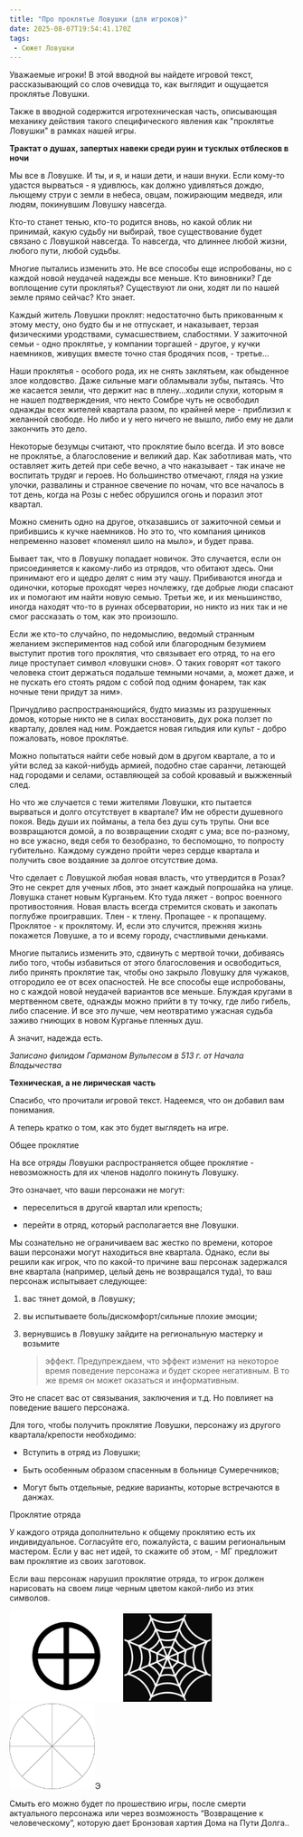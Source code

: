 ```yaml
---
title: "Про проклятье Ловушки (для игроков)"
date: 2025-08-07T19:54:41.170Z
tags:
 - Сюжет Ловушки
---
```


Уважаемые игроки! В этой вводной вы найдете игровой текст,
рассказывающий со слов очевидца то, как выглядит и ощущается проклятье
Ловушки.

Также в вводной содержится игротехническая часть, описывающая механику
действия такого специфического явления как "проклятье Ловушки" в рамках
нашей игры.

**Трактат о душах, запертых навеки среди руин и тусклых отблесков в
ночи**

Мы все в Ловушке. И ты, и я, и наши дети, и наши внуки. Если кому-то
удастся вырваться - я удивлюсь, как должно удивляться дождю, льющему
струи с земли в небеса, овцам, пожирающим медведя, или людям, покинувшим
Ловушку навсегда.

Кто-то станет тенью, кто-то родится вновь, но какой облик ни принимай,
какую судьбу ни выбирай, твое существование будет связано с Ловушкой
навсегда. То навсегда, что длиннее любой жизни, любого пути, любой
судьбы.

Многие пытались изменить это. Не все способы еще испробованы, но с
каждой новой неудачей надежды все меньше. Кто виновники? Где воплощение
сути проклятья? Существуют ли они, ходят ли по нашей земле прямо сейчас?
Кто знает.

Каждый житель Ловушки проклят: недостаточно быть прикованным к этому
месту, оно будто бы и не отпускает, и наказывает, терзая физическими
уродствами, сумасшествием, слабостями. У зажиточной семьи - одно
проклятье, у компании торгашей - другое, у кучки наемников, живущих
вместе точно стая бродячих псов, - третье…

Наши проклятья - особого рода, их не снять заклятьем, как обыденное злое
колдовство. Даже сильные маги обламывали зубы, пытаясь. Что же касается
земли, что держит нас в плену…ходили слухи, которым я не нашел
подтверждения, что некто Сомбре чуть не освободил однажды всех жителей
квартала разом, по крайней мере - приблизил к желанной свободе. Но либо
и у него ничего не вышло, либо ему не дали закончить это дело.

Некоторые безумцы считают, что проклятие было всегда. И это вовсе не
проклятье, а благословение и великий дар. Как заботливая мать, что
оставляет жить детей при себе вечно, а что наказывает - так иначе не
воспитать трудяг и героев. Но большинство отмечают, глядя на узкие
улочки, развалины и странное свечение по ночам, что все началось в тот
день, когда на Розы с небес обрушился огонь и поразил этот квартал.

Можно сменить одно на другое, отказавшись от зажиточной семьи и
прибившись к кучке наемников. Но это то, что компания циников непременно
назовет «поменял шило на мыло», и будет права.

Бывает так, что в Ловушку попадает новичок. Это случается, если он
присоединяется к какому-либо из отрядов, что обитают здесь. Они
принимают его и щедро делят с ним эту чашу. Прибиваются иногда и
одиночки, которые проходят через ночлежку, где добрые люди спасают их и
помогают им найти новую семью. Третьи же, и их меньшинство, иногда
находят что-то в руинах обсерватории, но никто из них так и не смог
рассказать о том, как это произошло.

Если же кто-то случайно, по недомыслию, ведомый странным желанием
экспериментов над собой или благородным безумием выступит против того
проклятия, что связывает его отряд, то на его лице проступает символ
«ловушки снов». О таких говорят «от такого человека стоит держаться
подальше темными ночами, а, может даже, и не пускать его стоять рядом с
собой под одним фонарем, так как ночные тени придут за ним».

Причудливо распространяющийся, будто миазмы из разрушенных домов,
которые никто не в силах восстановить, дух рока ползет по кварталу,
довлея над ним. Рождается новая гильдия или культ - добро пожаловать,
новое проклятье.

Можно попытаться найти себе новый дом в другом квартале, а то и уйти
вслед за какой-нибудь армией, подобно стае саранчи, летающей над
городами и селами, оставляющей за собой кровавый и выжженный след.

Но что же случается с теми жителями Ловушки, кто пытается вырваться и
долго отсутствует в квартале? Им не обрести душевного покоя. Ведь души
их пойманы, а тела без душ суть трупы. Они все возвращаются домой, а по
возвращении сходят с ума; все по-разному, но все ужасно, ведя себя то
безобразно, то беспомощно, то попросту губительно. Каждому суждено
пройти через сердце квартала и получить свое воздаяние за долгое
отсутствие дома.

Что сделает с Ловушкой любая новая власть, что утвердится в Розах? Это
не секрет для ученых лбов, это знает каждый попрошайка на улице. Ловушка
станет новым Курганьем. Кто туда ляжет - вопрос военного противостояния.
Новая власть всегда стремится сковать и закопать поглубже проигравших.
Тлен - к тлену. Пропащее - к пропащему. Проклятое - к проклятому. И,
если это случится, прежняя жизнь покажется Ловушке, а то и всему городу,
счастливыми деньками.

Многие пытались изменить это, сдвинуть с мертвой точки, добиваясь либо
того, чтобы избавиться от этого благословения и освободиться, либо
принять проклятие так, чтобы оно закрыло Ловушку для чужаков, отгородило
ее от всех опасностей. Не все способы еще испробованы, но с каждой новой
неудачей вариантов все меньше. Блуждая кругами в мертвенном свете,
однажды можно прийти в ту точку, где либо гибель, либо спасение. И все
это лучше, чем неотвратимо ужасная судьба заживо гниющих в новом
Курганье пленных душ.

А значит, надежда есть.

*Записано филидом Гарманом Вульпесом в 513 г. от Начала Владычества*

**Техническая, а не лирическая часть**

Спасибо, что прочитали игровой текст. Надеемся, что он добавил вам
понимания.

А теперь кратко о том, как это будет выглядеть на игре.

<span class="underline">Общее проклятие</span>

На все отряды Ловушки распространяется общее проклятие - невозможность
для их членов надолго покинуть Ловушку.

Это означает, что ваши персонажи не могут:

-   переселиться в другой квартал или крепость;

-   перейти в отряд, который располагается вне Ловушки.

Мы сознательно не ограничиваем вас жестко по времени, которое ваши
персонажи могут находиться вне квартала. Однако, если вы решили как
игрок, что по какой-то причине ваш персонаж задержался вне квартала
(например, целый день не возвращался туда), то ваш персонаж испытывает
следующее:

1.  вас тянет домой, в Ловушку;

2.  вы испытываете боль/дискомфорт/сильные плохие эмоции;

3.  вернувшись в Ловушку зайдите на региональную мастерку и возьмите
    > эффект. Предупреждаем, что эффект изменит на некоторое время
    > поведение персонажа и будет скорее негативным. В то же время он
    > может оказаться и информативным.

Это не спасет вас от связывания, заключения и т.д. Но повлияет на
поведение вашего персонажа.

Для того, чтобы получить проклятие Ловушки, персонажу из другого
квартала/крепости необходимо:

-   Вступить в отряд из Ловушки;

-   Быть особенным образом спасенным в больнице Сумеречников;

-   Могут быть отдельные, редкие варианты, которые встречаются в данжах.

<span class="underline">Проклятие отряда</span>

У каждого отряда дополнительно к общему проклятию есть их
индивидуальное. Согласуйте его, пожалуйста, с вашим региональным
мастером. Если у вас нет идей, то скажите об этом, - МГ предложит вам
проклятие из своих заготовок.

Если ваш персонаж нарушил проклятие отряда, то игрок должен нарисовать
на своем лице черным цветом какой-либо из этих символов.

<img src="source/_posts/Сюжет Ловушки/attachments/Про проклятье Ловушки (для игроков)/media/image1.png" style="width:2.09829in;height:1.67495in" /><img src="source/_posts/Сюжет Ловушки/attachments/Про проклятье Ловушки (для игроков)/media/image2.png" style="width:1.6322in;height:1.62287in" />
<img src="source/_posts/Сюжет Ловушки/attachments/Про проклятье Ловушки (для игроков)/media/image3.png" style="width:1.57641in;height:1.5684in" />Э

Смыть его можно будет по прошествию игры, после смерти актуального
персонажа или через возможность “Возвращение к человеческому”, которую
дает Бронзовая хартия Дома на Пути Долга..
